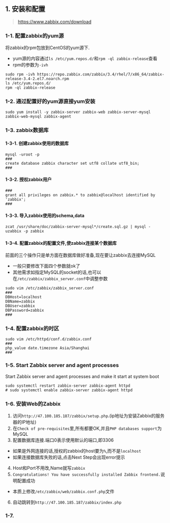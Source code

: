 ## 1. 安装和配置
> https://www.zabbix.com/download
### 1-1. 配置zabbix的yum源
将zabbix的rpm包放到CentOS的yum源下.
+ yum源的内容通过`ls /etc/yum.repos.d/`和`rpm -ql zabbix-release`查看
+ rpm的参数为`-ivh`
```
sudo rpm -ivh https://repo.zabbix.com/zabbix/3.4/rhel/7/x86_64/zabbix-release-3.4-2.el7.noarch.rpm
ls /etc/yum.repos.d/
rpm -ql zabbix-release
```
### 1-2. 通过配置好的yum源直接yum安装
```
sudo yum install -y zabbix-server zabbix-web zabbix-server-mysql zabbix-web-mysql zabbix-agent
```


### 1-3. zabbix数据库
#### 1-3-1. 创建zabbix使用的数据库
```
mysql -uroot -p
###
create database zabbix character set utf8 collate utf8_bin;
###
```
#### 1-3-2. 授权zabbix用户
```
###
grant all privileges on zabbix.* to zabbix@localhost identified by 'zabbix';
###
```
#### 1-3-3. 导入zabbix使用的schema,data
```
zcat /usr/share/doc/zabbix-server-mysql*/create.sql.gz | mysql -uzabbix -p zabbix
```
#### 1-3-4. 配置zabbix的配置文件,使zabbix连接某个数据库
前面的三个操作只是单方面在数据库做好准备,现在要让zabbix去连接MySQL
+ 一般只要修改下面四个参数就ok了
+ 其他需求如指定MySQL的socket的话,也可以在`/etc/zabbix/zabbix_server.conf`中调整参数
```
sudo vim /etc/zabbix/zabbix_server.conf
###
DBHost=localhost
DBName=zabbix
DBUser=zabbix
DBPassword=zabbix
###
```
### 1-4. 配置zabbix的时区
```
sudo vim /etc/httpd/conf.d/zabbix.conf
###
php_value date.timezone Asia/Shanghai
###
```

### 1-5. Start Zabbix server and agent processes
Start Zabbix server and agent processes and make it start at system boot
```
sudo systemctl restart zabbix-server zabbix-agent httpd
# sudo systemctl enable zabbix-server zabbix-agent httpd
```

### 1-6. 安装Web的Zabbix
1. 访问`http://47.100.185.187/zabbix/setup.php`.(ip地址为安装Zabbix的服务器的IP地址)
2. 在`Check of pre-requisites`里,所有都要OK,并且`PHP databases support`为MySQL
3. 配置数据库连接.端口0表示使用默认的端口,即3306
+ 如果是外网连接的话,授权的zabbix的host要为`%`,而不是`localhost`
+ 如果连接数据库失败的话,点击Next Step会出现error提示
4. Host和Port不用改,Name就写`zabbix`
5. `Congratulations! You have successfully installed Zabbix frontend.`说明配置成功
+ 本质上修改`/etc/zabbix/web/zabbix.conf.php`文件
6. 自动跳转到`http://47.100.185.187/zabbix/index.php`

### 1-7. 
